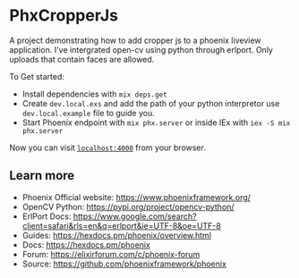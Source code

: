 # PhxCropperJs

A project demonstrating how to add cropper js to a phoenix liveview application.
I've intergrated open-cv using python through erlport. Only uploads that contain faces are allowed.

To Get started:  
  * Install dependencies with `mix deps.get`
  * Create `dev.local.exs` and add the path of your python interpretor use `dev.local.example` file to guide you.
  * Start Phoenix endpoint with `mix phx.server` or inside IEx with `iex -S mix phx.server`

Now you can visit [`localhost:4000`](http://localhost:4000) from your browser.


## Learn more

  * Phoenix Official website: https://www.phoenixframework.org/
  * OpenCV Python: https://pypi.org/project/opencv-python/
  * ErlPort Docs: https://www.google.com/search?client=safari&rls=en&q=erlport&ie=UTF-8&oe=UTF-8
  * Guides: https://hexdocs.pm/phoenix/overview.html
  * Docs: https://hexdocs.pm/phoenix
  * Forum: https://elixirforum.com/c/phoenix-forum
  * Source: https://github.com/phoenixframework/phoenix
